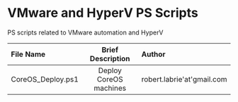 # VMware and HyperV PS Scripts

PS scripts related to VMware automation and HyperV

| File Name | Brief Description | Author |
|:------------- |:-------------:|:-----|
| CoreOS_Deploy.ps1  | Deploy CoreOS machines | robert.labrie'at'gmail.com  |
